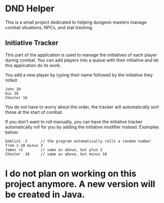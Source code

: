# DND Helper
This is a small project dedicated to helping dungeon masters manage combat situations, NPCs, and stat tracking.

## Initiative Tracker
This part of the application is used to manage the initiatives of each player during combat. You can add players into a queue with their initiative and let this application do its work:

You add a new player by typing their name followed by the initiative they rolled:
```
John 20
Gus 10
Chester 16
```
You do not have to worry about the order, the tracker will automatically sort these at the start of combat.

If you don't want to roll manually, you can have the initiative tracker automatically roll for you by adding the initiative modifier instead. Examples below:
```
Goblin1 -3      // the program automatically rolls a random number from 1-20 minus 3
James +2        // same as above, but plus 2
Chester -10     // same as above, but minus 10
```


# I do not plan on working on this project anymore. A new version will be created in Java.
